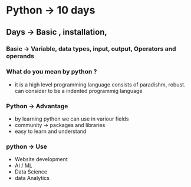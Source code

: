 # Python -> 10 days
## Days -> Basic , installation, 

### Basic -> Variable, data types, input, output, Operators and operands

### What do you mean by python ?
 - it is a high level programming language consists of paradishm, robust. can consider to be a indented programmig language

### Python -> Advantage
 - by learning python we can use in variour fields 
 - community -> packages and libraries 
 - easy to learn and understand

### python -> Use 
 - Website development
 - AI / ML
 - Data Science 
 - data Analytics


